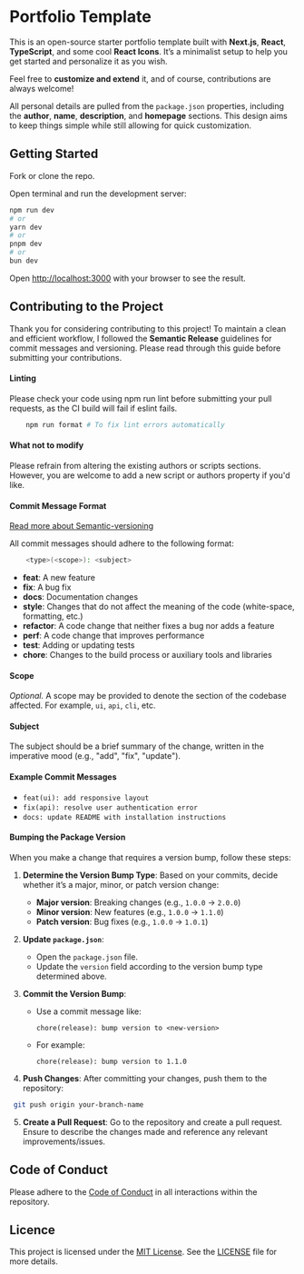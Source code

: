 # Portfolio Template

This is an open-source starter portfolio template built with **Next.js**, **React**, **TypeScript**, and some cool **React Icons**. It’s a minimalist setup to help you get started and personalize it as you wish.

Feel free to **customize and extend** it, and of course, contributions are always welcome!

All personal details are pulled from the `package.json` properties, including the **author**, **name**, **description**, and **homepage** sections. This design aims to keep things simple while still allowing for quick customization.

## Getting Started

Fork or clone the repo.

Open terminal and run the development server:

```bash
npm run dev
# or
yarn dev
# or
pnpm dev
# or
bun dev
```

Open [http://localhost:3000](http://localhost:3000) with your browser to see the result.

## Contributing to the Project

Thank you for considering contributing to this project! To maintain a clean and efficient workflow, I followed the **Semantic Release** guidelines for commit messages and versioning. Please read through this guide before submitting your contributions.

#### Linting

Please check your code using npm run lint before submitting your pull requests, as the CI build will fail if eslint fails.

```bash
	npm run format # To fix lint errors automatically
```

#### What not to modify

Please refrain from altering the existing authors or scripts sections. However, you are welcome to add a new script or authors property if you'd like.

#### Commit Message Format

[Read more about Semantic-versioning](https://github.com/angular/angular/blob/main/CONTRIBUTING.md#-commit-message-format)

All commit messages should adhere to the following format:

```bash
	<type>(<scope>): <subject>
```

- **feat**: A new feature
- **fix**: A bug fix
- **docs**: Documentation changes
- **style**: Changes that do not affect the meaning of the code (white-space, formatting, etc.)
- **refactor**: A code change that neither fixes a bug nor adds a feature
- **perf**: A code change that improves performance
- **test**: Adding or updating tests
- **chore**: Changes to the build process or auxiliary tools and libraries

#### Scope

_Optional._ A scope may be provided to denote the section of the codebase affected. For example, `ui`, `api`, `cli`, etc.

#### Subject

The subject should be a brief summary of the change, written in the imperative mood (e.g., "add", "fix", "update").

#### Example Commit Messages

- `feat(ui): add responsive layout`
- `fix(api): resolve user authentication error`
- `docs: update README with installation instructions`

#### Bumping the Package Version

When you make a change that requires a version bump, follow these steps:

1. **Determine the Version Bump Type**: Based on your commits, decide whether it’s a major, minor, or patch version change:

   - **Major version**: Breaking changes (e.g., `1.0.0` → `2.0.0`)
   - **Minor version**: New features (e.g., `1.0.0` → `1.1.0`)
   - **Patch version**: Bug fixes (e.g., `1.0.0` → `1.0.1`)

2. **Update `package.json`**:

   - Open the `package.json` file.
   - Update the `version` field according to the version bump type determined above.

3. **Commit the Version Bump**:

   - Use a commit message like:
     ```
     chore(release): bump version to <new-version>
     ```
   - For example:
     ```
     chore(release): bump version to 1.1.0
     ```

4. **Push Changes**: After committing your changes, push them to the repository:

```bash
 git push origin your-branch-name
```

5. **Create a Pull Request**: Go to the repository and create a pull request. Ensure to describe the changes made and reference any relevant improvements/issues.

## Code of Conduct

Please adhere to the [Code of Conduct](CODE_OF_CONDUCT.md) in all interactions within the repository.

## Licence

This project is licensed under the [MIT License](LICENSE). See the [LICENSE](LICENSE) file for more details.

